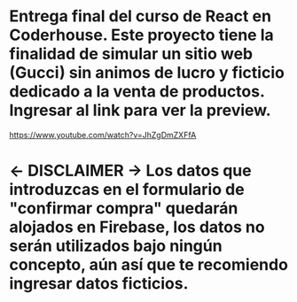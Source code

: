 # Entrega final del curso de React en Coderhouse. Este proyecto tiene la finalidad de simular un sitio web (Gucci) sin animos de lucro y ficticio dedicado a la venta de productos. Ingresar al link para ver la preview.

https://www.youtube.com/watch?v=JhZgDmZXFfA

# <- DISCLAIMER -> Los datos que introduzcas en el formulario de "confirmar compra" quedarán alojados en Firebase, los datos no serán utilizados bajo ningún concepto, aún así que te recomiendo ingresar datos ficticios.
